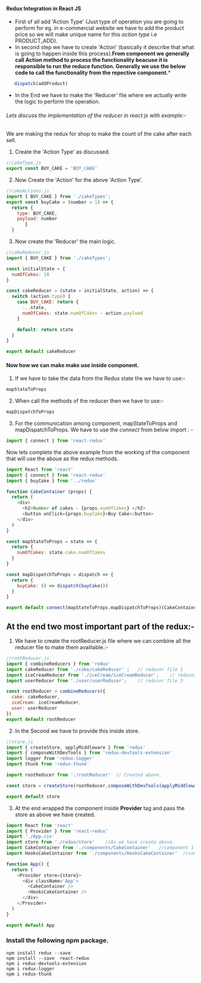 #### Redux Integration in React JS
- First of all add 'Action Type' (Just type of operation you are going to perform for eg. in e-commercial website we have to add the product price so we will make unique name for this  *action type* i.e PRODUCT_ADD).
- In second step we have to create 'Action' (basically it describe that what is going to happen inside this process).**From component we generally call Action method to process the functionality beacuse it is responsible to run the reduce function. Generally we use the below code to call the functionality from the repective component.***
```javascript
   dispatch(addProduct)
``` 
- In the End we have to make the 'Reducer'  file where we actually write the logic to perform the operation.


######  Lets  discuss the implementation of the reducer in react js with example:-

We are making the redux for shop to make the count of the cake after each sell.


1.  Create the  'Action Type' as discussed.
```javascript
//cakeType.js
export const BUY_CAKE = 'BUY_CAKE'
```

2. Now Create the 'Action'  for the above 'Action Type'.
```javascript
//cakeActions.js
import { BUY_CAKE } from './cakeTypes';
export const buyCake = (number = 1) => {
  return {
    type: BUY_CAKE,
    payload: number
       }
  }
```

3. Now create the 'Reducer' the main logic.

```javascript
//cakeReducer.js
import { BUY_CAKE } from './cakeTypes';

const initialState = {
  numOfCakes: 10
}

const cakeReducer = (state = initialState, action) => {
  switch (action.type) {
    case BUY_CAKE: return {
      ...state,
      numOfCakes: state.numOfCakes - action.payload
    }

    default: return state
  }
}

export default cakeReducer
```

#### Now how we can make make use inside component.
1. If we have to take the data from the Redux state the we have to use:-
```javascript
mapStateToProps
```
2. When call the methods of the reducer then we have to use:-
```javascript
mapDispatchToProps
```
3. For the communication among component, mapStateToProps and mapDispatchToProps. We have to use the *connect*  from below import : -
```javascript
import { connect } from 'react-redux'
```

Now lets complete the above example from the working of the component that will use the aboue as the redux methods.
```javascript
import React from 'react'
import { connect } from 'react-redux'
import { buyCake } from '../redux'

function CakeContainer (props) {
  return (
    <div>
      <h2>Number of cakes - {props.numOfCakes} </h2>
      <button onClick={props.buyCake}>Buy Cake</button>
    </div>
  )
}

const mapStateToProps = state => {
  return {
    numOfCakes: state.cake.numOfCakes
  }
}

const mapDispatchToProps = dispatch => {
  return {
    buyCake: () => dispatch(buyCake())
  }
}

export default connect(mapStateToProps,mapDispatchToProps)(CakeContainer)
```

##  At the end two most important part of the redux:-

1. We have to create the rootReducer.js file where we can combine all the reducer file to make them availlable.:-

```javascript
//rootReducer.js
import { combineReducers } from 'redux'
import cakeReducer from './cake/cakeReducer' ;   // reducer file 1
import iceCreamReducer from './iceCream/iceCreamReducer';    // reducer file 2
import userReducer from './user/userReducer';    // reducer file 3

const rootReducer = combineReducers({
  cake: cakeReducer,
  iceCream: iceCreamReducer,
  user: userReducer
})
export default rootReducer
```

2. In the Second we have to provide this inside store.

```javascript
//store.js
import { createStore, applyMiddleware } from 'redux'
import { composeWithDevTools } from 'redux-devtools-extension'
import logger from 'redux-logger'
import thunk from 'redux-thunk'

import rootReducer from './rootReducer'  // Created above.

const store = createStore(rootReducer,composeWithDevTools(applyMiddleware(logger, thunk)))

export default store

```

3.  At the end wrapped the component inside **Provider** tag and pass the store as above we have created.

```javascript
import React from 'react'
import { Provider } from 'react-redux'
import './App.css'
import store from './redux/store'    //As we have create above.
import CakeContainer from './components/CakeContainer'   //component 1
import HooksCakeContainer from './components/HooksCakeContainer'  //component 2

function App() {
  return (
    <Provider store={store}>
      <div className='App'>
        <CakeContainer />
        <HooksCakeContainer />
      </div>
    </Provider>
  )
}

export default App
```

### Install the following npm package.
```shell
npm install redux --save
npm install --save  react-redux
npm i redux-devtools-extension
npm i redux-logger
npm i redux-thunk
```






